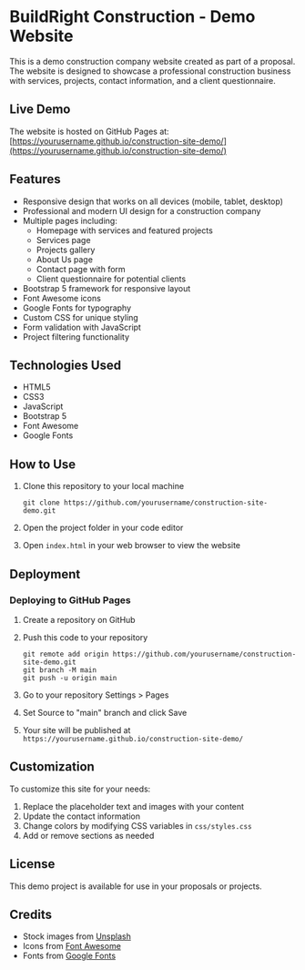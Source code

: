 # BuildRight Construction - Demo Website

This is a demo construction company website created as part of a proposal. The website is designed to showcase a professional construction business with services, projects, contact information, and a client questionnaire.

## Live Demo

The website is hosted on GitHub Pages at: [https://yourusername.github.io/construction-site-demo/](https://yourusername.github.io/construction-site-demo/)

## Features

- Responsive design that works on all devices (mobile, tablet, desktop)
- Professional and modern UI design for a construction company
- Multiple pages including:
  - Homepage with services and featured projects
  - Services page
  - Projects gallery
  - About Us page
  - Contact page with form
  - Client questionnaire for potential clients
- Bootstrap 5 framework for responsive layout
- Font Awesome icons
- Google Fonts for typography
- Custom CSS for unique styling
- Form validation with JavaScript
- Project filtering functionality

## Technologies Used

- HTML5
- CSS3
- JavaScript
- Bootstrap 5
- Font Awesome
- Google Fonts

## How to Use

1. Clone this repository to your local machine
   ```
   git clone https://github.com/yourusername/construction-site-demo.git
   ```

2. Open the project folder in your code editor

3. Open `index.html` in your web browser to view the website

## Deployment

### Deploying to GitHub Pages

1. Create a repository on GitHub
2. Push this code to your repository
   ```
   git remote add origin https://github.com/yourusername/construction-site-demo.git
   git branch -M main
   git push -u origin main
   ```

3. Go to your repository Settings > Pages
4. Set Source to "main" branch and click Save
5. Your site will be published at `https://yourusername.github.io/construction-site-demo/`

## Customization

To customize this site for your needs:

1. Replace the placeholder text and images with your content
2. Update the contact information
3. Change colors by modifying CSS variables in `css/styles.css`
4. Add or remove sections as needed

## License

This demo project is available for use in your proposals or projects.

## Credits

- Stock images from [Unsplash](https://unsplash.com)
- Icons from [Font Awesome](https://fontawesome.com)
- Fonts from [Google Fonts](https://fonts.google.com) 